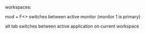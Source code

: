 workspaces:

mod + F<> switches between active monitor (monitor 1 is primary)

alt tab switches between active application on current workspace
